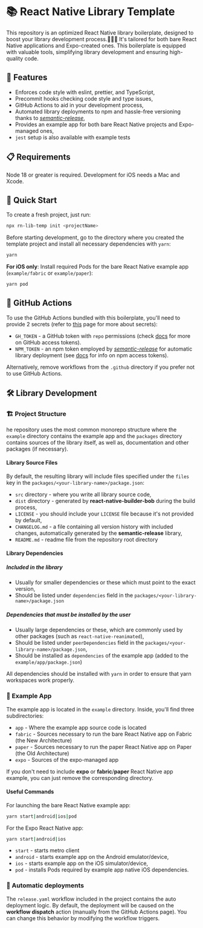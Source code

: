 # 📚 React Native Library Template

This repository is an optimized React Native library boilerplate, designed to boost your library development process.🧑‍💻🔧 It's tailored for both bare React Native applications and Expo-created ones. This boilerplate is equipped with valuable tools, simplifying library development and ensuring high-quality code.

## 🌟 Features

- Enforces code style with eslint, prettier, and TypeScript,
- Precommit hooks checking code style and type issues,
- GitHub Actions to aid in your development process,
- Automated library deployments to npm and hassle-free versioning thanks to [_semantic-release_](https://github.com/semantic-release/semantic-release),
- Provides an example app for both bare React Native projects and Expo-managed ones,
- `jest` setup is also available with example tests

## 📋 Requirements

Node 18 or greater is required. Development for iOS needs a Mac and Xcode.

## 🚀 Quick Start

To create a fresh project, just run:

```sh
npx rn-lib-temp init <projectName>
```

Before starting development, go to the directory where you created the template project and install all necessary dependencies with `yarn`:

```sh
yarn
```

**For iOS only**: Install required Pods for the bare React Native example app (`example/fabric` or `example/paper`):

```sh
yarn pod
```

## 💫 GitHub Actions

To use the GitHub Actions bundled with this boilerplate, you'll need to provide 2 secrets (refer to [this](https://docs.github.com/en/actions/security-guides/using-secrets-in-github-actions) page for more about secrets):

- `GH_TOKEN` - a GitHub token with `repo` permissions (check [docs](https://docs.github.com/en/authentication/keeping-your-account-and-data-secure/managing-your-personal-access-tokens) for more on GitHub access tokens).
- `NPM_TOKEN` - an npm token employed by [_semantic-release_](https://github.com/semantic-release/semantic-release) for automatic library deployment (see [docs](https://docs.npmjs.com/about-access-tokens) for info on npm access tokens).

Alternatively, remove workflows from the `.github` directory if you prefer not to use GitHub Actions.

## 🛠️ Library Development

### 🏗️ Project Structure

he repository uses the most common monorepo structure where the `example` directory contains the example app and the `packages` directory contains sources of the library itself, as well as, documentation and other packages (if necessary).

#### Library Source Files

By default, the resulting library will include files specified under the `files` key in the `packages/<your-library-name>/package.json`:

- `src` directory - where you write all library source code,
- `dist` directory - generated by **react-native-builder-bob** during the build process,
- `LICENSE` - you should include your `LICENSE` file because it's not provided by default,
- `CHANGELOG.md` - a file containing all version history with included changes, automatically generated by the **semantic-release** library,
- `README.md` - readme file from the repository root directory

#### Library Dependencies

##### Included in the library

- Usually for smaller dependencies or these which must point to the exact version,
- Should be listed under `dependencies` field in the `packages/<your-library-name>/package.json`

##### Dependencies that must be installed by the user

- Usually large dependencies or these, which are commonly used by other packages (such as `react-native-reanimated`),
- Should be listed under `peerDependencies` field in the `packages/<your-library-name>/package.json`,
- Should be installed as `dependencies` of the example app (added to the `example/app/package.json`)

All dependencies should be installed with `yarn` in order to ensure that yarn workspaces work properly.

### 📱 Example App

The example app is located in the `example` directory. Inside, you'll find three subdirectories:

- `app` - Where the example app source code is located
- `fabric` - Sources necessary to run the bare React Native app on Fabric (the New Architecture)
- `paper` - Sources necessary to run the paper React Native app on Paper (the Old Architecture)
- `expo` - Sources of the expo-managed app

If you don't need to include **expo** or **fabric**/**paper** React Native app example, you can just remove the corresponding directory.

#### Useful Commands

For launching the bare React Native example app:

```sh
yarn start|android|ios|pod
```

For the Expo React Native app:

```sh
yarn start|android|ios
```

- `start` - starts metro client
- `android` - starts example app on the Android emulator/device,
- `ios` - starts example app on the iOS simulator/device,
- `pod` - installs Pods required by example app native iOS dependencies.

### 🔄 Automatic deployments

The `release.yaml` workflow included in the project contains the auto deployment logic. By default, the deployment will be caused on the **workflow dispatch** action (manually from the GitHub Actions page). You can change this behavior by modifying the workflow triggers.
